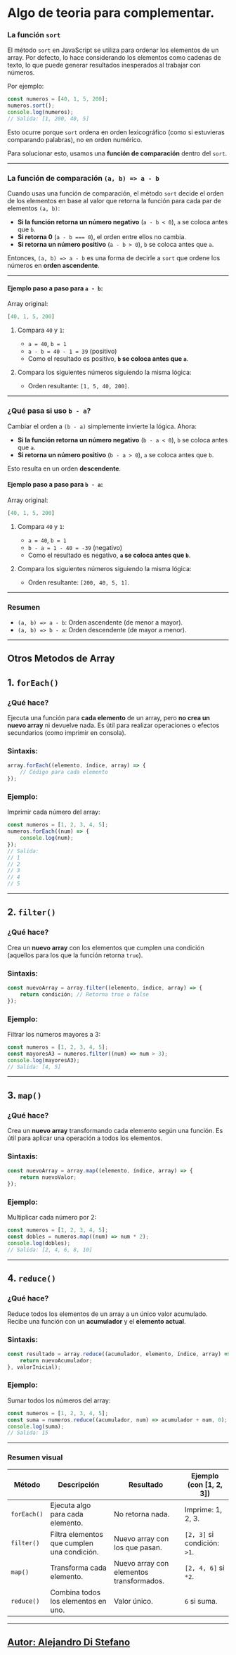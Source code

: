 # Algo de teoria para complementar.

### La función `sort`
El método `sort` en JavaScript se utiliza para ordenar los elementos de un array. Por defecto, lo hace considerando los elementos como cadenas de texto, lo que puede generar resultados inesperados al trabajar con números.

Por ejemplo:
```javascript
const numeros = [40, 1, 5, 200];
numeros.sort();
console.log(numeros);
// Salida: [1, 200, 40, 5]
```
Esto ocurre porque `sort` ordena en orden lexicográfico (como si estuvieras comparando palabras), no en orden numérico.

Para solucionar esto, usamos una **función de comparación** dentro del `sort`.

---

### La función de comparación `(a, b) => a - b`
Cuando usas una función de comparación, el método `sort` decide el orden de los elementos en base al valor que retorna la función para cada par de elementos `(a, b)`:

- **Si la función retorna un número negativo** (`a - b < 0`), `a` se coloca antes que `b`.
- **Si retorna 0** (`a - b === 0`), el orden entre ellos no cambia.
- **Si retorna un número positivo** (`a - b > 0`), `b` se coloca antes que `a`.

Entonces, `(a, b) => a - b` es una forma de decirle a `sort` que ordene los números en **orden ascendente**.

---

#### Ejemplo paso a paso para `a - b`:

Array original:
```javascript
[40, 1, 5, 200]
```

1. Compara `40` y `1`:
   - `a = 40`, `b = 1`
   - `a - b = 40 - 1 = 39` (positivo)
   - Como el resultado es positivo, **`b` se coloca antes que `a`**.

2. Compara los siguientes números siguiendo la misma lógica:
   - Orden resultante: `[1, 5, 40, 200]`.

---

### ¿Qué pasa si uso `b - a`?
Cambiar el orden a `(b - a)` simplemente invierte la lógica. Ahora:

- **Si la función retorna un número negativo** (`b - a < 0`), `b` se coloca antes que `a`.
- **Si retorna un número positivo** (`b - a > 0`), `a` se coloca antes que `b`.

Esto resulta en un orden **descendente**.

#### Ejemplo paso a paso para `b - a`:

Array original:
```javascript
[40, 1, 5, 200]
```

1. Compara `40` y `1`:
   - `a = 40`, `b = 1`
   - `b - a = 1 - 40 = -39` (negativo)
   - Como el resultado es negativo, **`a` se coloca antes que `b`**.

2. Compara los siguientes números siguiendo la misma lógica:
   - Orden resultante: `[200, 40, 5, 1]`.

---

### Resumen
- `(a, b) => a - b`: Orden ascendente (de menor a mayor).
- `(a, b) => b - a`: Orden descendente (de mayor a menor).


---

## Otros Metodos de Array

## 1. **`forEach()`**
### **¿Qué hace?**
Ejecuta una función para **cada elemento** de un array, pero **no crea un nuevo array** ni devuelve nada. Es útil para realizar operaciones o efectos secundarios (como imprimir en consola).

### **Sintaxis:**
```javascript
array.forEach((elemento, índice, array) => {
    // Código para cada elemento
});
```

### **Ejemplo:**
Imprimir cada número del array:
```javascript
const numeros = [1, 2, 3, 4, 5];
numeros.forEach((num) => {
    console.log(num);
});
// Salida:
// 1
// 2
// 3
// 4
// 5
```

---

## 2. **`filter()`**
### **¿Qué hace?**
Crea un **nuevo array** con los elementos que cumplen una condición (aquellos para los que la función retorna `true`).

### **Sintaxis:**
```javascript
const nuevoArray = array.filter((elemento, índice, array) => {
    return condición; // Retorna true o false
});
```

### **Ejemplo:**
Filtrar los números mayores a 3:
```javascript
const numeros = [1, 2, 3, 4, 5];
const mayoresA3 = numeros.filter((num) => num > 3);
console.log(mayoresA3);
// Salida: [4, 5]
```

---

## 3. **`map()`**
### **¿Qué hace?**
Crea un **nuevo array** transformando cada elemento según una función. Es útil para aplicar una operación a todos los elementos.

### **Sintaxis:**
```javascript
const nuevoArray = array.map((elemento, índice, array) => {
    return nuevoValor;
});
```

### **Ejemplo:**
Multiplicar cada número por 2:
```javascript
const numeros = [1, 2, 3, 4, 5];
const dobles = numeros.map((num) => num * 2);
console.log(dobles);
// Salida: [2, 4, 6, 8, 10]
```

---

## 4. **`reduce()`**
### **¿Qué hace?**
Reduce todos los elementos de un array a un único valor acumulado. Recibe una función con un **acumulador** y el **elemento actual**.

### **Sintaxis:**
```javascript
const resultado = array.reduce((acumulador, elemento, índice, array) => {
    return nuevoAcumulador;
}, valorInicial);
```

### **Ejemplo:**
Sumar todos los números del array:
```javascript
const numeros = [1, 2, 3, 4, 5];
const suma = numeros.reduce((acumulador, num) => acumulador + num, 0);
console.log(suma);
// Salida: 15
```

---

### **Resumen visual**
| Método       | **Descripción**                           | **Resultado**                       | **Ejemplo (con [1, 2, 3])** |
|--------------|-------------------------------------------|--------------------------------------|-----------------------------|
| `forEach()`  | Ejecuta algo para cada elemento.          | No retorna nada.                    | Imprime: 1, 2, 3.          |
| `filter()`   | Filtra elementos que cumplen una condición. | Nuevo array con los que pasan.      | `[2, 3]` si condición: `>1`.|
| `map()`      | Transforma cada elemento.                 | Nuevo array con elementos transformados. | `[2, 4, 6]` si `*2`.       |
| `reduce()`   | Combina todos los elementos en uno.       | Valor único.                        | `6` si suma.               |




---

## [Autor: Alejandro Di Stefano](https://github.com/Drako01)